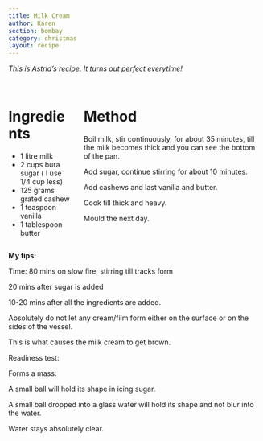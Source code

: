 ```yaml
---
title: Milk Cream
author: Karen
section: bombay
category: christmas
layout: recipe
---
```

_This is Astrid’s recipe. It turns out perfect everytime!_

<br>
<div class='columns'> <div class='column is-one-third p-3' markdown='1'>

# Ingredients

* 1 litre milk
* 2 cups bura sugar ( I use 1/4 cup less)
* 125 grams grated cashew
* 1 teaspoon vanilla
* 1 tablespoon butter


</div> <div class='column is-two-thirds p-3' markdown='1'>

# Method

Boil milk, stir continuously, for about 35 minutes, till the milk becomes thick and you can see the bottom of the pan.

Add sugar, continue stirring for about 10 minutes.

Add cashews and last vanilla and butter.

Cook till thick and heavy.

Mould the next day.
 
</div> </div>

**My tips:**

Time: 80 mins on slow fire, stirring till tracks form 

20 mins after sugar is added

10-20 mins after all the ingredients are added.

Absolutely do not let any cream/film form either on the surface or on the sides of the vessel.
 
This is what causes the milk cream to get brown.

Readiness test:

Forms a mass.

A small ball will hold its shape in icing sugar.

A small ball dropped into a glass water will hold its shape and not blur into the water. 

Water stays absolutely clear.



